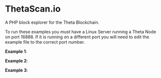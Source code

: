 # ThetaScan.io

A PHP block explorer for the Theta Blockchain.  

To run these examples you must have a Linux Server running a Theta Node on port 16888.  If it is running on a different port you will need to edit the example file to the correct port number.

**Example 1**: 



**Example 2**: 



**Example 3**: 



